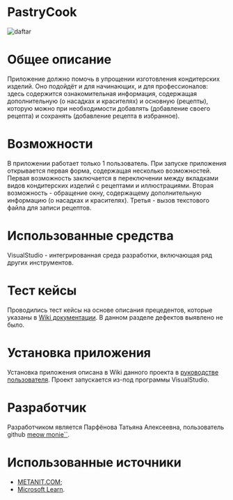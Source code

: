 
# **PastryCook**
![daftar](https://trello.com/1/cards/646743a5c788a9f7c9ffcfb0/attachments/64749ba2d26e57476b69ff41/download/iiiii.png)  
# **Общее описание**
Приложение должно помочь в упрощении изготовления кондитерских изделий. Оно подойдёт и для начинающих, и для профессионалов: здесь содержится ознакомительная информация, содержащая дополнительную (о насадках и красителях) и основную (рецепты), которую можно при необходимости добавлять (добавление своего рецепта) и сохранять (добавление рецепта в избранное).  
# **Возможности**
В приложении работает только 1 пользователь. При запуске приложения открывается первая форма, содержащая несколько возможностей. Первая возможность заключается в переключении между вкладками видов кондитерских изделий с рецептами и иллюстрациями. Вторая возможность - обращение окну, содержащему дополнительную информацию (о насадках и красителях). Третья - вызов текстового файла для записи рецептов.  
# **Использованные средства**
VisualStudio - интегрированная среда разработки, включающая ряд других инструментов. 
# **Тест кейсы**
Проводились тест кейсы на основе описания прецедентов, которые указаны в [Wiki документации](.). В данном разделе дефектов выявлено не было.
# **Установка приложения**
Установка приложения описана в Wiki данного проекта в [руководстве пользователя](https://github.com/kitty7x7x49/PastryCook/wiki/%23-12-%D0%A0%D1%83%D0%BA%D0%BE%D0%B2%D0%BE%D0%B4%D1%81%D1%82%D0%B2%D0%BE-%D0%BF%D0%BE%D0%BB%D1%8C%D0%B7%D0%BE%D0%B2%D0%B0%D1%82%D0%B5%D0%BB%D1%8F). Проект запускается из-под программы VisualStudio.
# **Разработчик**
Разработчиком является Парфёнова Татьяна Алексеевна, пользователь github [meow monie``](https://github.com/kitty7x7x49).
# **Использованные источники**
- [METANIT.COM](https://metanit.com/sharp/tutorial/1.1.php);
- [Microsoft Learn](https://learn.microsoft.com/ru-ru/visualstudio/ide/create-csharp-winform-visual-studio?toc=%2Fvisualstudio%2Fget-started%2Fcsharp%2Ftoc.json&bc=%2Fvisualstudio%2Fget-started%2Fcsharp%2Fbreadcrumb%2Ftoc.json&view=vs-2022).
